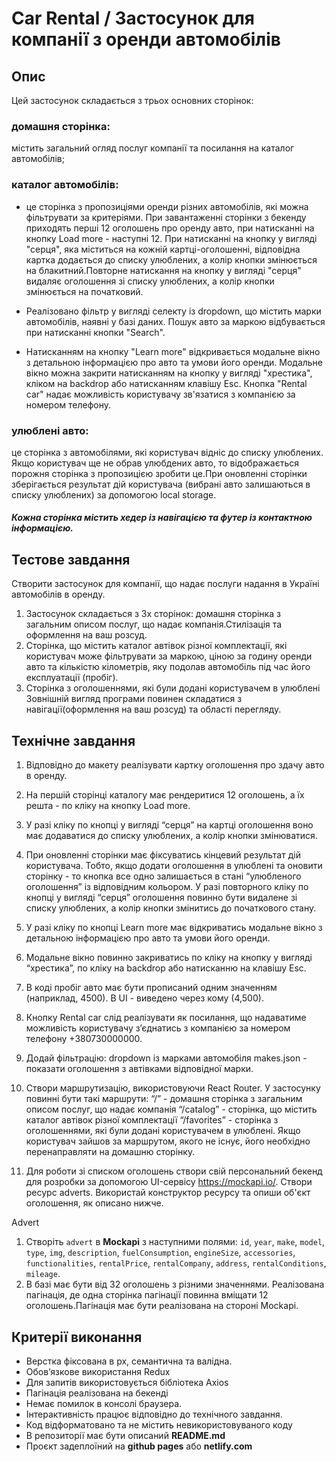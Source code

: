 # Car Rental / Застосунок для компанії з оренди автомобілів

## Опис

Цей застосунок складається з трьох основних сторінок:

### домашня сторінка:

містить загальний огляд послуг компанії та посилання на каталог автомобілів;

### каталог автомобілів:

- це cторінка з пропозиціями оренди різних автомобілів, які можна фільтрувати за критеріями. При завантаженні сторінки з бекенду приходять перші 12 оголошень про оренду авто, при натисканні на кнопку Load more - наступні 12. При натисканні на кнопку у вигляді "серця", яка міститься на кожній картці-оголошенні, відповідна картка додається до списку улюблених, а колір кнопки змінюється на блакитний.Повторне натискання на кнопку у вигляді "серця" видаляє оголошення зі списку улюблених, а колір кнопки змінюється на початковий.

- Реалізовано фільтр у вигляді селекту із dropdown, що містить марки автомобілів, наявні у базі даних. Пошук авто за маркою відбувається при натисканні кнопки "Search".

- Натисканням на кнопку "Learn more" відкривається модальне вікно з детальною інформацією про авто та умови його оренди.
  Модальне вікно можна закрити натисканням на кнопку у вигляді "хрестика", кліком на backdrop або натисканням клавішу Esc.
  Кнопка "Rental car" надає можливість користувачу зв'язатися з компанією за номером телефону.

### улюблені авто:

це сторінка з автомобілями, які користувач відніс до списку улюблених. Якщо користувач ще не обрав улюбдених авто, то відображається порожня сторінка з пропозицією зробити це.При оновленні сторінки зберігається результат дій користувача (вибрані авто залишаються в списку улюблених) за допомогою local storage.

##### Кожна сторінка містить хедер із навігацією та футер із контактною інформацією.

> > > > > > > > > > > > > > > > > > > > >

## Тестове завдання

Створити застосунок для компанії, що надає послуги надання в Україні автомобілів в оренду.

1. Застосунок складається з 3х сторінок:
   домашня сторінка з загальним описом послуг, що надає компанія.Стилізація та оформлення на ваш розсуд.
2. Cторінка, що містить каталог автівок різної комплектації, які користувач може фільтрувати за маркою, ціною за годину оренди авто та кількістю кілометрів, яку подолав автомобіль під час його експлуатації (пробіг).
3. Cторінка з оголошеннями, які були додані користувачем в улюблені Зовнішній вигляд програми повинен складатися з навігації(оформлення на ваш розсуд) та області перегляду.

## Технічне завдання

1. Відповідно до макету реалізувати картку оголошення про здачу авто в оренду.
2. На першій сторінці каталогу має рендеритися 12 оголошень, а їх решта - по кліку на кнопку Load more.
3. У разі кліку по кнопці у вигляді “серця” на картці оголошення воно має додаватися до списку улюблених, а колір кнопки змінюватися.
4. При оновленні сторінки має фіксуватись кінцевий результат дій користувача. Тобто, якщо додати оголошення в улюблені та оновити сторінку - то кнопка все одно залишається в стані “улюбленого оголошення” із відповідним кольором.
   У разі повторного кліку по кнопці у вигляді “серця” оголошення повинно бути видалене зі списку улюблених, а колір кнопки змінитись до початкового стану.
5. У разі кліку по кнопці Learn more має відкриватись модальне вікно з детальною інформацією про авто та умови його оренди.
6. Модальне вікно повинно закриватись по кліку на кнопку у вигляді “хрестика”, по кліку на backdrop або натисканню на клавішу Esc.
7. В коді пробіг авто має бути прописаний одним значенням (наприклад, 4500). В UI - виведено через кому (4,500).
8. Кнопку Rental car слід реалізувати як посилання, що надаватиме можливість користувачу зʼєднатись з компанією за номером телефону +380730000000.
9. Додай фільтрацію: dropdown із марками автомобіля makes.json - показати оголошення з автівками відповідної марки.
10. Створи маршрутизацію, використовуючи React Router. У застосунку повинні бути такі маршрути: “/” - домашня сторінка з загальним описом послуг, що надає компанія “/catalog” - сторінка, що містить каталог автівок різної комплектації “/favorites” - сторінка з оголошеннями, які були додані користувачем в улюблені. Якщо користувач зайшов за маршрутом, якого не існує, його необхідно перенаправляти на домашню сторінку.

11. Для роботи зі списком оголошень створи свій персональний бекенд для розробки за допомогою UI-сервісу https://mockapi.io/. Створи ресурс adverts. Використай конструктор ресурсу та опиши об'єкт оголошення, як описано нижче.

Advert

1. Створіть `advert` в **Mockapi** з наступними полями: `id`, `year`, `make`,
   `model`, `type`, `img`, `description`, `fuelConsumption`, `engineSize`,
   `accessories`, `functionalities`, `rentalPrice`, `rentalCompany`, `address`,
   `rentalConditions`, `mileage`.
2. В базі має бути від 32 оголошень з різними значеннями. Реалізована пагінація, де одна сторінка пагінації повинна вміщати 12 оголошень.Пагінація має бути реалізована на стороні Mockapi.

## Критерії виконання

- Верстка фіксована в рх, семантична та валідна.
- Обов’язкове використання Redux
- Для запитів використовується бібліотека Axios
- Пагінація реалізована на бекенді
- Немає помилок в консолі браузера.
- Інтерактивність працює відповідно до технічного завдання.
- Код відформатовано та не містить невикористовуваного коду
- В репозиторії має бути описаний **README.md**
- Проєкт задеплоїний на **github pages** або **netlify.com**
